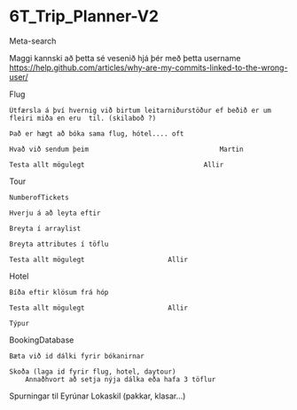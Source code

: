 # 6T_Trip_Planner-V2
Meta-search

Maggi kannski að þetta sé vesenið hjá þér með þetta username
https://help.github.com/articles/why-are-my-commits-linked-to-the-wrong-user/

Flug
	
	Útfærsla á því hvernig við birtum leitarniðurstöður ef beðið er um 
	fleiri miða en eru  til. (skilaboð ?)

	Það er hægt að bóka sama flug, hótel.... oft
	
	Hvað við sendum þeim								 Martin

	Testa allt mögulegt								 Allir


Tour

	NumberofTickets
	
	Hverju á að leyta eftir
	
	Breyta í arraylist
	
	Breyta attributes í töflu

	Testa allt mögulegt						Allir

Hotel

	Bíða eftir klösum frá hóp

	Testa allt mögulegt						Allir

	Týpur 


BookingDatabase
	
	Bæta við id dálki fyrir bókanirnar
	
	Skoða (laga id fyrir flug, hotel, daytour)
		Annaðhvort að setja nýja dálka eða hafa 3 töflur 


Spurningar til Eyrúnar
	Lokaskil (pakkar, klasar...)
